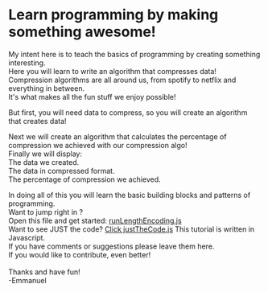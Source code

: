 # Learn programming by making something awesome!

My intent here is to teach the basics of programming by creating something interesting.</br>
Here you will learn to write an algorithm that compresses data!</br>
Compression algorithms are all around us, from spotify to netflix and everything in between.</br>
It's what makes all the fun stuff we enjoy possible!

But first, you will need data to compress, so you will create an algorithm that creates data!

Next we will create an algorithm that calculates the percentage of compression we achieved with our compression algo!</br>
Finally we will display:</br>
The data we created.</br>
The data in compressed format.</br>
The percentage of compression we achieved.</br>

In doing all of this you will learn the basic building blocks and patterns of programming. </br>
Want to jump right in ?</br>
Open this file and get started: [runLengthEncoding.js](https://github.com/emmanuelmota/Beginning-coding-compression-algorithm/blob/160756d23f05a196548e8edeff1c1419a0027993/runLengthEncoding.js)</br>
Want to see JUST the code? [Click justTheCode.js](https://github.com/emmanuelmota/Beginning-coding-compression-algorithm/blob/master/justTheCode.js)
This tutorial is written in Javascript.</br>
If you have comments or suggestions please leave them here.</br>
If you would like to contribute, even better!</br></br>
Thanks and have fun!</br>
-Emmanuel